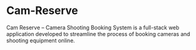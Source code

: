 # Cam-Reserve
Cam Reserve – Camera Shooting Booking System is a full-stack web application developed to streamline the process of booking cameras and shooting equipment online.
